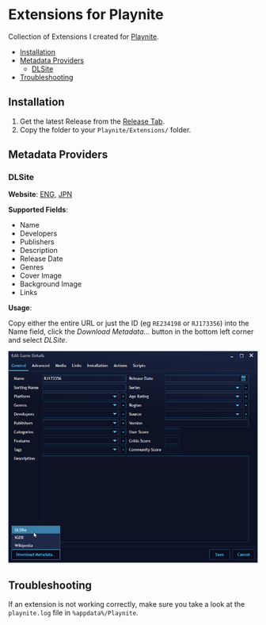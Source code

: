 # Extensions for Playnite

Collection of Extensions I created for [Playnite](https://github.com/JosefNemec/Playnite).

- [Installation](#installation)
- [Metadata Providers](#metadata-providers)
  - [DLSite](#dlsite)
- [Troubleshooting](#troubleshooting)

## Installation

1) Get the latest Release from the [Release Tab](https://github.com/erri120/Playnite.Extensions/releases/).
2) Copy the folder to your `Playnite/Extensions/` folder.

## Metadata Providers

### DLSite

**Website**: [ENG](https://www.dlsite.com/ecchi-eng/), [JPN](https://www.dlsite.com/maniax/)

**Supported Fields**:

- Name
- Developers
- Publishers
- Description
- Release Date
- Genres
- Cover Image
- Background Image
- Links

**Usage**:

Copy either the entire URL or just the ID (eg `RE234198` or `RJ173356`) into the Name field, click the _Download Metadata..._ button in the bottom left corner and select _DLSite_.

![how-to-dlsite](images/how-to-dlsite.png)

## Troubleshooting

If an extension is not working correctly, make sure you take a look at the `playnite.log` file in `%appdata%/Playnite`.

